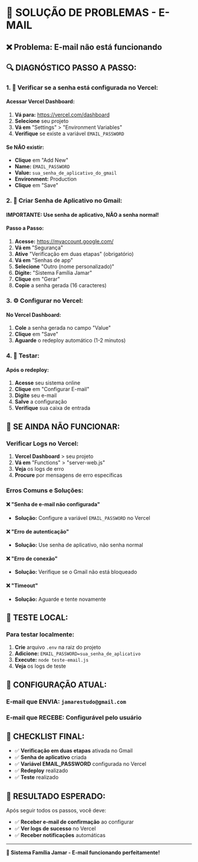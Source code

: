 # 🔧 **SOLUÇÃO DE PROBLEMAS - E-MAIL**

## ❌ **Problema:** E-mail não está funcionando

## 🔍 **DIAGNÓSTICO PASSO A PASSO:**

### **1. 📧 Verificar se a senha está configurada no Vercel:**

#### **Acessar Vercel Dashboard:**
1. **Vá para:** https://vercel.com/dashboard
2. **Selecione** seu projeto
3. **Vá em** "Settings" > "Environment Variables"
4. **Verifique** se existe a variável `EMAIL_PASSWORD`

#### **Se NÃO existir:**
- **Clique** em "Add New"
- **Name:** `EMAIL_PASSWORD`
- **Value:** `sua_senha_de_aplicativo_do_gmail`
- **Environment:** Production
- **Clique** em "Save"

### **2. 🔐 Criar Senha de Aplicativo no Gmail:**

#### **IMPORTANTE:** Use senha de aplicativo, NÃO a senha normal!

#### **Passo a Passo:**
1. **Acesse:** https://myaccount.google.com/
2. **Vá em** "Segurança"
3. **Ative** "Verificação em duas etapas" (obrigatório)
4. **Vá em** "Senhas de app"
5. **Selecione** "Outro (nome personalizado)"
6. **Digite:** "Sistema Família Jamar"
7. **Clique** em "Gerar"
8. **Copie** a senha gerada (16 caracteres)

### **3. ⚙️ Configurar no Vercel:**

#### **No Vercel Dashboard:**
1. **Cole** a senha gerada no campo "Value"
2. **Clique** em "Save"
3. **Aguarde** o redeploy automático (1-2 minutos)

### **4. 🧪 Testar:**

#### **Após o redeploy:**
1. **Acesse** seu sistema online
2. **Clique** em "Configurar E-mail"
3. **Digite** seu e-mail
4. **Salve** a configuração
5. **Verifique** sua caixa de entrada

## 🔧 **SE AINDA NÃO FUNCIONAR:**

### **Verificar Logs no Vercel:**
1. **Vercel Dashboard** > seu projeto
2. **Vá em** "Functions" > "server-web.js"
3. **Veja** os logs de erro
4. **Procure** por mensagens de erro específicas

### **Erros Comuns e Soluções:**

#### **❌ "Senha de e-mail não configurada"**
- **Solução:** Configure a variável `EMAIL_PASSWORD` no Vercel

#### **❌ "Erro de autenticação"**
- **Solução:** Use senha de aplicativo, não senha normal

#### **❌ "Erro de conexão"**
- **Solução:** Verifique se o Gmail não está bloqueado

#### **❌ "Timeout"**
- **Solução:** Aguarde e tente novamente

## 🧪 **TESTE LOCAL:**

### **Para testar localmente:**
1. **Crie** arquivo `.env` na raiz do projeto
2. **Adicione:** `EMAIL_PASSWORD=sua_senha_de_aplicativo`
3. **Execute:** `node teste-email.js`
4. **Veja** os logs de teste

## 📧 **CONFIGURAÇÃO ATUAL:**

### **E-mail que ENVIA:** `jamarestudo@gmail.com`
### **E-mail que RECEBE:** Configurável pelo usuário

## 🎯 **CHECKLIST FINAL:**

- ✅ **Verificação em duas etapas** ativada no Gmail
- ✅ **Senha de aplicativo** criada
- ✅ **Variável EMAIL_PASSWORD** configurada no Vercel
- ✅ **Redeploy** realizado
- ✅ **Teste** realizado

## 🎊 **RESULTADO ESPERADO:**

Após seguir todos os passos, você deve:
- ✅ **Receber e-mail de confirmação** ao configurar
- ✅ **Ver logs de sucesso** no Vercel
- ✅ **Receber notificações** automáticas

---

**🚀 Sistema Família Jamar - E-mail funcionando perfeitamente!** 